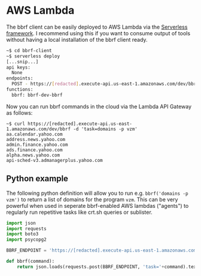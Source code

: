 # AWS Lambda

The bbrf client can be easily deployed to AWS Lambda via the [Serverless framework](https://www.serverless.com/). I recommend using this if you want to consume output of tools without having a local installation of the bbrf client ready.

```bash
~$ cd bbrf-client
~$ serverless deploy
[...snip...]
api keys:
  None
endpoints:
  POST - https://[redacted].execute-api.us-east-1.amazonaws.com/dev/bbrf
functions:
  bbrf: bbrf-dev-bbrf
```

Now you can run bbrf commands in the cloud via the Lambda API Gateway as follows:

```
~$ curl https://[redacted].execute-api.us-east-1.amazonaws.com/dev/bbrf -d 'task=domains -p vzm'
aa.calendar.yahoo.com
address.news.yahoo.com
admin.finance.yahoo.com
ads.finance.yahoo.com
alpha.news.yahoo.com
api-sched-v3.admanagerplus.yahoo.com
```

## Python example

The following python definition will allow you to run e.g. `bbrf('domains -p vzm')` to return a list of domains for the program `vzm`. This can be very powerful when used in seperate bbrf-enabled AWS lambdas ("agents") to regularly run repetitive tasks like crt.sh queries or sublister.

```python
import json
import requests
import boto3
import psycopg2

BBRF_ENDPOINT = 'https://[redacted].execute-api.us-east-1.amazonaws.com/dev/bbrf'

def bbrf(command):
    return json.loads(requests.post(BBRF_ENDPOINT, 'task='+command).text)
```